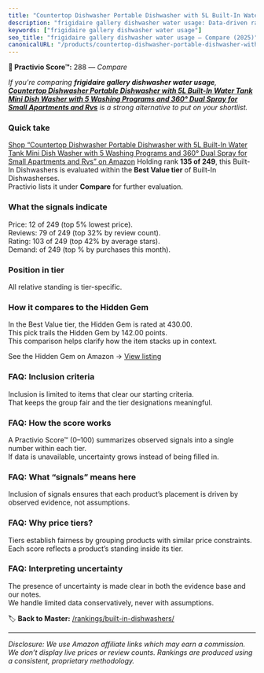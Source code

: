 ```yaml
---
title: "Countertop Dishwasher Portable Dishwasher with 5L Built-In Water Tank Mini Dish Washer with 5 Washing Programs and 360° Dual Spray for Small Apartments and Rvs"
description: "frigidaire gallery dishwasher water usage: Data-driven ranking using the Practivio Score™. Positioned by quality, value, demand, findability, momentum."
keywords: ["frigidaire gallery dishwasher water usage"]
seo_title: "frigidaire gallery dishwasher water usage — Compare (2025)"
canonicalURL: "/products/countertop-dishwasher-portable-dishwasher-with-5l-built-in-water-tank-mini-dish-washer-with-5-washing-programs-and-360-dual-spray-for-small-apartments-and-rvs-B0F18DPFQ1/"
---
```


**🛒 Practivio Score™:** 288 — _Compare_


*If you're comparing **frigidaire gallery dishwasher water usage**, **[Countertop Dishwasher Portable Dishwasher with 5L Built-In Water Tank Mini Dish Washer with 5 Washing Programs and 360° Dual Spray for Small Apartments and Rvs](https://www.amazon.com/dp/B0F18DPFQ1?tag=practivio-20)** is a strong alternative to put on your shortlist.*
### Quick take
[Shop “Countertop Dishwasher Portable Dishwasher with 5L Built-In Water Tank Mini Dish Washer with 5 Washing Programs and 360° Dual Spray for Small Apartments and Rvs” on Amazon](https://www.amazon.com/dp/B0F18DPFQ1?tag=practivio-20)
Holding rank **135 of 249**, this Built-In Dishwashers is evaluated within the **Best Value tier** of Built-In Dishwasherses.  
Practivio lists it under **Compare** for further evaluation.

### What the signals indicate
Price: 12 of 249 (top 5% lowest price).  
Reviews: 79 of 249 (top 32% by review count).  
Rating: 103 of 249 (top 42% by average stars).  
Demand:  of 249 (top % by purchases this month).

### Position in tier
All relative standing is tier-specific.

### How it compares to the Hidden Gem
In the Best Value tier, the Hidden Gem is rated at 430.00.  
This pick trails the Hidden Gem by 142.00 points.  
This comparison helps clarify how the item stacks up in context.  

See the Hidden Gem on Amazon → [View listing](https://www.amazon.com/dp/B09ST4M8VF?tag=practivio-20)

### FAQ: Inclusion criteria
Inclusion is limited to items that clear our starting criteria.  
That keeps the group fair and the tier designations meaningful.

### FAQ: How the score works
A Practivio Score™ (0–100) summarizes observed signals into a single number within each tier.  
If data is unavailable, uncertainty grows instead of being filled in.

### FAQ: What “signals” means here
Inclusion of signals ensures that each product’s placement is driven by observed evidence, not assumptions.

### FAQ: Why price tiers?
Tiers establish fairness by grouping products with similar price constraints.  
Each score reflects a product’s standing inside its tier.

### FAQ: Interpreting uncertainty
The presence of uncertainty is made clear in both the evidence base and our notes.  
We handle limited data conservatively, never with assumptions.

<!-- Missing template for Compare/CompareWithinPriceClass -->


🏷️ **Back to Master:** [/rankings/built-in-dishwashers/](/rankings/built-in-dishwashers/)

---
_Disclosure: We use Amazon affiliate links which may earn a commission. We don’t display live prices or review counts. Rankings are produced using a consistent, proprietary methodology._
